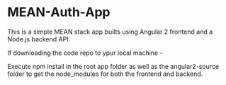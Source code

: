 # MEAN-Auth-App

This is a simple MEAN stack app builts using Angular 2 frontend and a Node.js backend API.

If downloading the code repo to ypur local machine - 
 
  Execute npm install in the root app folder as well as the angular2-source folder to get the node_modules for both the frontend and backend.
  

